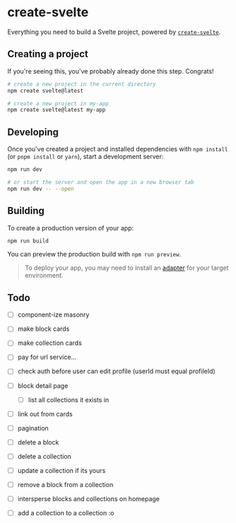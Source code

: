 # create-svelte

Everything you need to build a Svelte project, powered by [`create-svelte`](https://github.com/sveltejs/kit/tree/master/packages/create-svelte).

## Creating a project

If you're seeing this, you've probably already done this step. Congrats!

```bash
# create a new project in the current directory
npm create svelte@latest

# create a new project in my-app
npm create svelte@latest my-app
```

## Developing

Once you've created a project and installed dependencies with `npm install` (or `pnpm install` or `yarn`), start a development server:

```bash
npm run dev

# or start the server and open the app in a new browser tab
npm run dev -- --open
```

## Building

To create a production version of your app:

```bash
npm run build
```

You can preview the production build with `npm run preview`.

> To deploy your app, you may need to install an [adapter](https://kit.svelte.dev/docs/adapters) for your target environment.


## Todo
- [ ] component-ize masonry
- [ ] make block cards
- [ ] make collection cards
- [ ] pay for url service...
- [ ] check auth before user can edit profile (userId must equal profileId)
- [ ] block detail page
  - [ ] list all collections it exists in
- [ ] link out from cards
- [ ] pagination
- [ ] delete a block
- [ ] delete a collection
- [ ] update a collection if its yours
- [ ] remove a block from a collection
- [ ] intersperse blocks and collections on homepage
- [ ] add a collection to a collection :o

